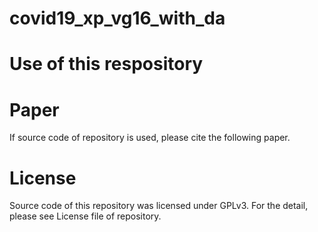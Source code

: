 # covid19_xp_vg16_with_da

# Use of this respository

# Paper 
If source code of repository is used, please cite the following paper.




# License
Source code of this repository was licensed under GPLv3. 
For the detail, please see License file of repository. 


